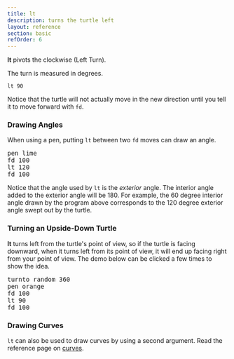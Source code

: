 ```yaml
---
title: lt
description: turns the turtle left
layout: reference
section: basic
refOrder: 6
---
```


<b>lt</b> pivots the clockwise (Left Turn).

The turn is measured in degrees.

<code class="jumbo">lt&nbsp;<span data-dfn="degrees">90</span></code>

<script type="demo">
demo ->
  pause 1
  lt 90
  pause 1
  plan ->
    p = new Pencil
    p.pen black, .7
    p.jumpto -70, 0
    p.moveto 0, 0
    p.moveto 0, 70
    p.jumpto -30, 0
    p.turnto 0
    p.rt 90, 30
    p.pen null
    p.jumpto -20, 20
    p.turnto -45
    p.label '90&deg; left', 'top left'
    remove p
</script>

Notice that the turtle will not actually move in the new direction
until you tell it to move forward with `fd`.

<h3>Drawing Angles</h3>

When using a pen, putting `lt` between two `fd` moves can draw an angle.

<pre class="jumbo">
pen lime
fd 100
lt 120
fd 100
</pre>

<script type="demo" height=199>
setup ->
  moveto 25, -75
demo ->
  pen lime
  fd 100
  pause 1
  lt 120
  pause 1
  fd 100
  pause 1
  plan ->
    p = new Pencil
    p.pen black, .7
    p.jumpto 25, 25
    p.moveto 25, 95
    p.jumpto 25, 55
    p.turnto -90
    p.lt 120, 30
    p.pen null
    p.jumpto 0, 35
    p.label '120&deg; left', 'top left'
    remove p
</script>

Notice that the angle used by `lt` is the <em>exterior</em> angle.
The interior angle added to the exterior angle will be 180.
For example, the 60 degree interior angle drawn by the program
above corresponds to the 120 degree exterior angle swept out by
the turtle.

<h3>Turning an Upside-Down Turtle</h3>

<b>lt</b> turns left from the turtle&apos;s point of view, so
if the turtle is facing downward, when it turns left from its
point of view, it will end up facing right from your point of
view.  The demo below can be clicked a few times to show the idea.

<pre class="jumbo">
turnto random 360
pen orange
fd 100
lt 90
fd 100
</pre>


<script type="demo" height=299 width=349>
demo ->
  d = random 360
  if d < 90 or d > 270 # if upright, retry
    d = random 360
  speed Infinity
  pen orange
  speed 1
  turnto d
  fd 100
  lt 90
  fd 100
  pause 1
  plan ->
    p = new Pencil
    p.turnto d
    p.fd 100
    p.pen black, .7
    p.fd 70
    p.jump 0, -40
    p.lt 90
    p.lt 90, 30
    p.pen null
    p.lt -45, 30
    octant = switch
      when d < 22.5 or d > 360 - 22.5
        "top left"
      when d < 45 + 22.5
        "top"
      when d < 2 * 45 + 22.5
        "top right"
      when d < 3 * 45 + 22.5
        "right"
      when d < 4 * 45 + 22.5
        "bottom right"
      when d < 5 * 45 + 22.5
        "bottom"
      when d < 6 * 45 + 22.5
        "bottom left"
      when d < 7 * 45 + 22.5
        "left"
    p.label '90&deg; left', octant
    remove p
</script>


<h3>Drawing Curves</h3>

`lt` can also be used to draw curves by using a second argument.
Read the reference page on <a href="curves.html">curves</a>.
